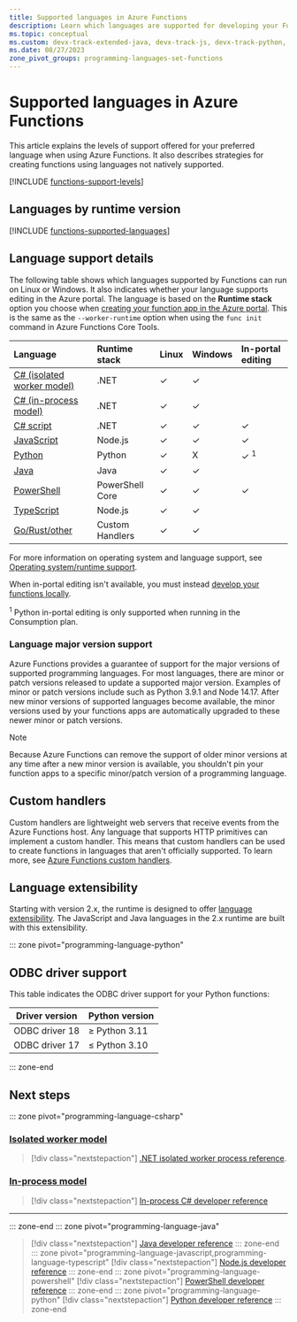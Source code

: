 ```yaml
---
title: Supported languages in Azure Functions
description: Learn which languages are supported for developing your Functions in Azure, the support level of the various language versions, and potential end-of-support dates.
ms.topic: conceptual
ms.custom: devx-track-extended-java, devx-track-js, devx-track-python, devx-track-ts
ms.date: 08/27/2023
zone_pivot_groups: programming-languages-set-functions
---
```


# Supported languages in Azure Functions

This article explains the levels of support offered for your preferred language when using Azure Functions. It also describes strategies for creating functions using languages not natively supported.

[!INCLUDE [functions-support-levels](../../includes/functions-support-levels.md)]

## Languages by runtime version 

[!INCLUDE [functions-supported-languages](../../includes/functions-supported-languages.md)] 

## Language support details 

The following table shows which languages supported by Functions can run on Linux or Windows. It also indicates whether your language supports editing in the Azure portal. The language is based on the **Runtime stack** option you choose when [creating your function app in the Azure portal](functions-create-function-app-portal.md#create-a-function-app). This is the same as the `--worker-runtime` option when using the `func init` command in Azure Functions Core Tools. 

| Language | Runtime stack | Linux | Windows | In-portal editing |
|:--- |:-- |:--|:--- |:--- |
| [C# (isolated worker model)](dotnet-isolated-process-guide.md) |.NET|✓ |✓ | | 
| [C# (in-process model)](functions-dotnet-class-library.md)|.NET|✓ |✓ | | 
| [C# script](functions-reference-csharp.md) | .NET | ✓ |✓ |✓ |
| [JavaScript](functions-reference-node.md?tabs=javascript) | Node.js |✓ |✓ | ✓ |
| [Python](functions-reference-python.md) | Python |✓ |X|✓ <sup>1</sup> |
| [Java](functions-reference-java.md) | Java |✓ |✓ | |
| [PowerShell](functions-reference-powershell.md) |PowerShell Core |✓ |✓ |✓ |
| [TypeScript](functions-reference-node.md?tabs=typescript) | Node.js |✓ |✓ |  |
| [Go/Rust/other](functions-custom-handlers.md) | Custom Handlers |✓ |✓ | |
 
For more information on operating system and language support, see [Operating system/runtime support](functions-scale.md#operating-systemruntime).

When in-portal editing isn't available, you must instead [develop your functions locally](functions-develop-local.md#local-development-environments).

<sup>1</sup> Python in-portal editing is only supported when running in the Consumption plan.

### Language major version support

Azure Functions provides a guarantee of support for the major versions of supported programming languages. For most languages, there are minor or patch versions released to update a supported major version. Examples of minor or patch versions include such as Python 3.9.1 and Node 14.17. After new minor versions of supported languages become available, the minor versions used by your functions apps are automatically upgraded to these newer minor or patch versions. 

> [!NOTE]
>Because Azure Functions can remove the support of older minor versions at any time after a new minor version is available, you shouldn't pin your function apps to a specific minor/patch version of a programming language.  

## Custom handlers

Custom handlers are lightweight web servers that receive events from the Azure Functions host. Any language that supports HTTP primitives can implement a custom handler. This means that custom handlers can be used to create functions in languages that aren't officially supported. To learn more, see [Azure Functions custom handlers](functions-custom-handlers.md).

## Language extensibility

Starting with version 2.x, the runtime is designed to offer [language extensibility](https://github.com/Azure/azure-webjobs-sdk-script/wiki/Language-Extensibility). The JavaScript and Java languages in the 2.x runtime are built with this extensibility.

::: zone pivot="programming-language-python"
## ODBC driver support
This table indicates the ODBC driver support for your Python functions:

| Driver version | Python version |
| ---- | ---- |
| ODBC driver 18 | ≥ Python 3.11 |
| ODBC driver 17 | ≤ Python 3.10 |

::: zone-end
## Next steps  
::: zone pivot="programming-language-csharp"  
### [Isolated worker model](#tab/isolated-process)

> [!div class="nextstepaction"]
> [.NET isolated worker process reference](dotnet-isolated-process-guide.md).

### [In-process model](#tab/in-process)

> [!div class="nextstepaction"]
> [In-process C# developer reference](functions-dotnet-class-library.md)   

---

::: zone-end
::: zone pivot="programming-language-java"
> [!div class="nextstepaction"]
> [Java developer reference](functions-reference-java.md)
::: zone-end
::: zone pivot="programming-language-javascript,programming-language-typescript"
> [!div class="nextstepaction"]
> [Node.js developer reference](functions-reference-node.md?tabs=javascript)
::: zone-end
::: zone pivot="programming-language-powershell"
> [!div class="nextstepaction"]
> [PowerShell developer reference](functions-reference-powershell.md)
::: zone-end
::: zone pivot="programming-language-python"
> [!div class="nextstepaction"]
> [Python developer reference](functions-reference-python.md)
::: zone-end
